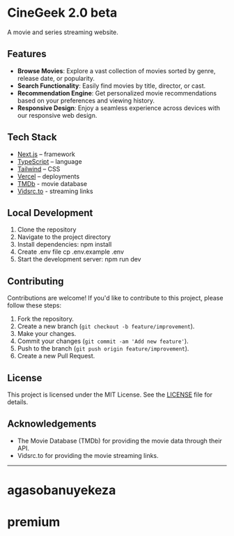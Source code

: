 # CineGeek 2.0 beta

A movie and series streaming website.

## Features

- **Browse Movies**: Explore a vast collection of movies sorted by genre, release date, or popularity.
- **Search Functionality**: Easily find movies by title, director, or cast.
- **Recommendation Engine**: Get personalized movie recommendations based on your preferences and viewing history.
- **Responsive Design**: Enjoy a seamless experience across devices with our responsive web design.

## Tech Stack

- [Next.js](https://nextjs.org/) – framework
- [TypeScript](https://www.typescriptlang.org/) – language
- [Tailwind](https://tailwindcss.com/) – CSS
- [Vercel](https://vercel.com/) – deployments
- [TMDb](https://www.themoviedb.org/) - movie database
- [Vidsrc.to](https://vidsrc.to/) - streaming links

## Local Development

1. Clone the repository
2. Navigate to the project directory
3. Install dependencies: npm install
4. Create .env file cp .env.example .env
5. Start the development server: npm run dev


## Contributing

Contributions are welcome! If you'd like to contribute to this project, please follow these steps:

1. Fork the repository.
2. Create a new branch (`git checkout -b feature/improvement`).
3. Make your changes.
4. Commit your changes (`git commit -am 'Add new feature'`).
5. Push to the branch (`git push origin feature/improvement`).
6. Create a new Pull Request.

## License

This project is licensed under the MIT License. See the [LICENSE](LICENSE) file for details.

## Acknowledgements

- The Movie Database (TMDb) for providing the movie data through their API.
- Vidsrc.to for providing the movie streaming links.
---
# agasobanuyekeza
# premium
